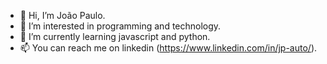 - 👋 Hi, I’m João Paulo.
- 👀 I’m interested in programming and technology.
- 🌱 I’m currently learning javascript and python.
- 📫 You can reach me on linkedin (https://www.linkedin.com/in/jp-auto/).

<!---
ijoaobarros/ijoaobarros is a ✨ special ✨ repository because its `README.md` (this file) appears on your GitHub profile.
You can click the Preview link to take a look at your changes.
--->
